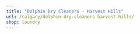 ```yaml
---
title: "Dolphin Dry Cleaners - Harvest Hills"
url: /calgary/dolphin-dry-cleaners-harvest-hills/
shop: laundry
---
```

